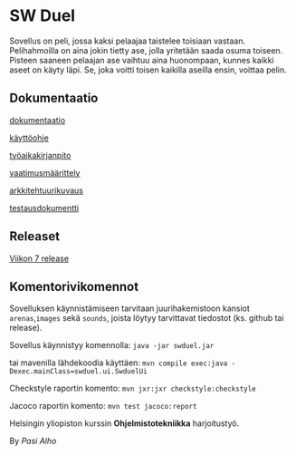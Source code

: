 # SW Duel

Sovellus on peli, jossa kaksi pelaajaa taistelee toisiaan vastaan. Pelihahmoilla on aina jokin tietty ase, jolla yritetään saada osuma toiseen. Pisteen saaneen pelaajan ase vaihtuu aina huonompaan, kunnes kaikki aseet on käyty läpi. Se, joka voitti toisen kaikilla aseilla ensin, voittaa pelin.

## Dokumentaatio

[dokumentaatio](swduel/dokumentaatio)

[käyttöohje](swduel/dokumentaatio/kayttoohje.md)

[työaikakirjanpito](swduel/dokumentaatio/tuntikirjanpito.md)

[vaatimusmäärittely](swduel/dokumentaatio/vaatimusmaarittely.md)

[arkkitehtuurikuvaus](swduel/dokumentaatio/arkkitehtuurikuvaus.md)

[testausdokumentti](swduel/dokumentaatio/testaus.md)

## Releaset

[Viikon 7 release](https://github.com/alhopasi/ot-harjoitustyo/releases/tag/viikko7)

## Komentorivikomennot

Sovelluksen käynnistämiseen tarvitaan juurihakemistoon kansiot `arenas`,`images` sekä `sounds`, joista löytyy tarvittavat tiedostot (ks. github tai release).

Sovellus käynnistyy komennolla:
`java -jar swduel.jar`

tai mavenilla lähdekoodia käyttäen:
`mvn compile exec:java -Dexec.mainClass=swduel.ui.SwduelUi`

Checkstyle raportin komento:
`mvn jxr:jxr checkstyle:checkstyle`

Jacoco raportin komento:
`mvn test jacoco:report`


Helsingin yliopiston kurssin **Ohjelmistotekniikka** harjoitustyö.

By *Pasi Alho*
